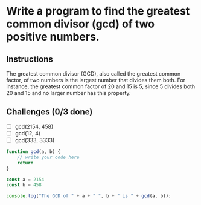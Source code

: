 # Write a program to find the greatest common divisor (gcd) of two positive numbers.

## Instructions

The greatest common divisor (GCD), also called the greatest common factor, of two numbers is the largest number that divides them both. For instance, the greatest common factor of 20 and 15 is 5, since 5 divides both 20 and 15 and no larger number has this property.

## Challenges (0/3 done)

- [ ] gcd(2154, 458)
- [ ] gcd(12, 4)
- [ ] gcd(333, 3333)

```js
function gcd(a, b) {
	// write your code here
	return
}

const a = 2154
const b = 458

console.log("The GCD of " + a + " ", b + " is " + gcd(a, b));
```
